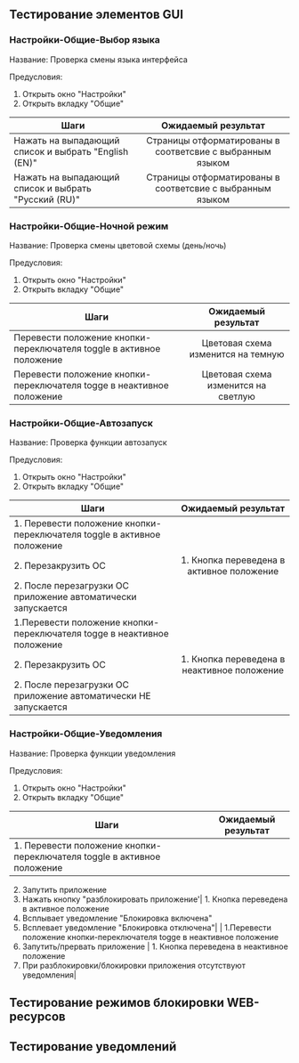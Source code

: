 ## Тестирование элементов GUI

### Настройки-Общие-Выбор языка
Название: 
Проверка смены языка интерфейса

Предусловия:
1. Открыть окно "Настройки"
2. Открыть вкладку "Общие"



| Шаги           | Ожидаемый результат |
| ------------- |:-------------:|
| Нажать на выпадающий список и выбрать "English (EN)"      | Страницы отформатированы в соответсвие с выбранным языком  |
| Нажать на выпадающий список и выбрать "Русский (RU)"      | Страницы отформатированы в соответсвие с выбранным языком| 

### Настройки-Общие-Ночной режим
Название: 
Проверка смены цветовой схемы (день/ночь)

Предусловия:
1. Открыть окно "Настройки"
2. Открыть вкладку "Общие"



| Шаги           | Ожидаемый результат |
| ------------- |:-------------:|
| Перевести положение кнопки-переключателя toggle в активное положение     |  Цветовая схема изменится на темную|
|  Перевести положение кнопки-переключателя togge в неактивное положение  | Цветовая схема изменится на светлую| 

### Настройки-Общие-Автозапуск
Название: 
Проверка функции автозапуск

Предусловия:
1. Открыть окно "Настройки"
2. Открыть вкладку "Общие"



| Шаги           | Ожидаемый результат |
| ------------- |:-------------:|
| 1. Перевести положение кнопки-переключателя toggle в активное положение   
 2. Перезакрузить ОС  |  1. Кнопка переведена в активное положение
 2. После перезагрузки ОС приложение автоматически запускается |
|1.Перевести положение кнопки-переключателя togge в неактивное положение  
2. Перезакрузить ОС |  1. Кнопка переведена в неактивное положение
 2. После перезагрузки ОС приложение автоматически НЕ запускается| 

### Настройки-Общие-Уведомления
Название: 
Проверка функции уведомления

Предусловия:
1. Открыть окно "Настройки"
2. Открыть вкладку "Общие"



| Шаги           | Ожидаемый результат |
| ------------- |:-------------:|
| 1. Перевести положение кнопки-переключателя toggle в активное положение   
  2. Запутить приложение 
  3. Нажать кнопку "разблокировать приложение'|  1. Кнопка переведена в активное положение
  2. Всплывает уведомление "Блокировка включена" 
  3. Всплевает уведомление "Блокировка отключена"|
| 1.Перевести положение кнопки-переключателя togge в неактивное положение  
  2. Запутить/прервать приложение  |  1. Кнопка переведена в неактивное положение
 2. При разблокировки/блокировки приложения отсутствуют уведомления| 


## Тестирование режимов блокировки WEB-ресурсов



## Тестирование уведомлений